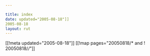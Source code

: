```yaml
---

title: index
date: updated="2005-08-18"]]
2005-08-18
layout: rut
---
```


[[!meta updated="2005-08-18"]]
[[!map pages="20050818/* and ! 20050818/*/*"]]
